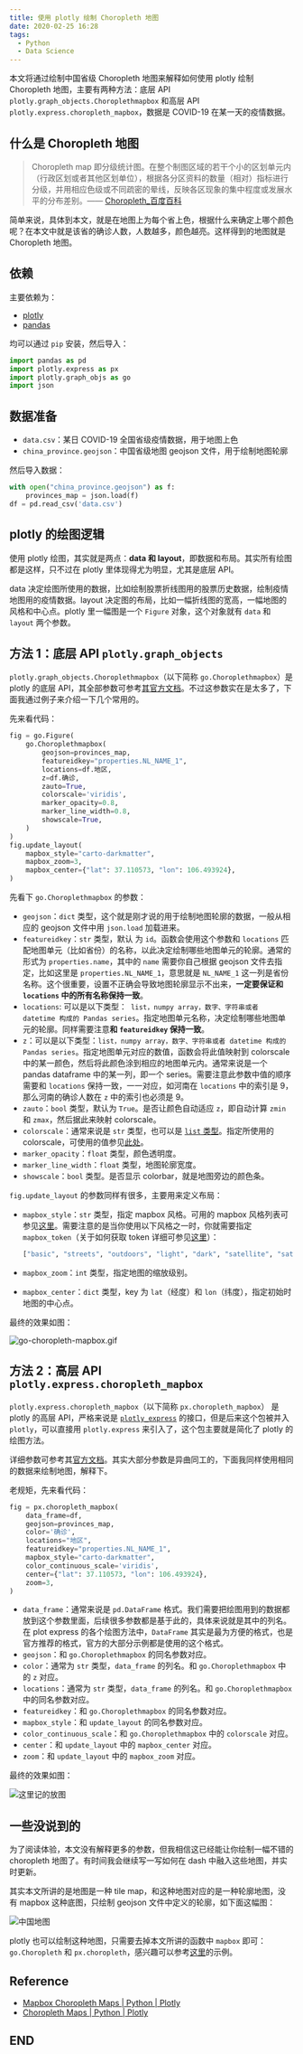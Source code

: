 ```yaml
---
title: 使用 plotly 绘制 Choropleth 地图
date: 2020-02-25 16:28
tags:
  - Python
  - Data Science
---
```


本文将通过绘制中国省级 Choropleth 地图来解释如何使用 plotly 绘制 Choropleth 地图，主要有两种方法：底层 API `plotly.graph_objects.Choroplethmapbox` 和高层 API `plotly.express.choropleth_mapbox`，数据是 COVID-19 在某一天的疫情数据。

## 什么是 Choropleth 地图

> Choropleth map 即分级统计图。在整个制图区域的若干个小的区划单元内（行政区划或者其他区划单位），根据各分区资料的数量（相对）指标进行分级，并用相应色级或不同疏密的晕线，反映各区现象的集中程度或发展水平的分布差别。—— [Choropleth_百度百科](https://baike.baidu.com/item/Choropleth)

简单来说，具体到本文，就是在地图上为每个省上色，根据什么来确定上哪个颜色呢？在本文中就是该省的确诊人数，人数越多，颜色越亮。这样得到的地图就是 Choropleth 地图。

## 依赖

主要依赖为：

- [plotly](https://github.com/plotly/plotly.py)
- [pandas](https://github.com/pandas-dev/pandas)

均可以通过 `pip` 安装，然后导入：

```python
import pandas as pd
import plotly.express as px
import plotly.graph_objs as go
import json
```

## 数据准备

- `data.csv`：某日 COVID-19 全国省级疫情数据，用于地图上色
- `china_province.geojson`：中国省级地图 geojson 文件，用于绘制地图轮廓

然后导入数据：

```python
with open("china_province.geojson") as f:
    provinces_map = json.load(f)
df = pd.read_csv('data.csv')
```

## plotly 的绘图逻辑

使用 plotly 绘图，其实就是两点：**data 和 layout**，即数据和布局。其实所有绘图都是这样，只不过在 plotly 里体现得尤为明显，尤其是底层 API。

data 决定绘图所使用的数据，比如绘制股票折线图用的股票历史数据，绘制疫情地图用的疫情数据。layout 决定图的布局，比如一幅折线图的宽高，一幅地图的风格和中心点。plotly 里一幅图是一个 `Figure` 对象，这个对象就有 `data` 和 `layout` 两个参数。

## 方法 1：底层 API `plotly.graph_objects`

`plotly.graph_objects.Choroplethmapbox`（以下简称 `go.Choroplethmapbox`）是 plotly 的底层 API，其全部参数可参考[其官方文档](https://plot.ly/python/reference/#choroplethmapbox)。不过这参数实在是太多了，下面我通过例子来介绍一下几个常用的。

先来看代码：

```python
fig = go.Figure(
    go.Choroplethmapbox(
        geojson=provinces_map,
        featureidkey="properties.NL_NAME_1",
        locations=df.地区,
        z=df.确诊,
        zauto=True,
        colorscale='viridis',
        marker_opacity=0.8,
        marker_line_width=0.8,
        showscale=True,
    )
)
fig.update_layout(
    mapbox_style="carto-darkmatter",
    mapbox_zoom=3,
    mapbox_center={"lat": 37.110573, "lon": 106.493924},
)
```

先看下 `go.Choroplethmapbox` 的参数：

- `geojson`：`dict` 类型，这个就是刚才说的用于绘制地图轮廓的数据，一般从相应的 geojson 文件中用 `json.load` 加载进来。
- `featureidkey`：`str` 类型，默认 为 `id`。函数会使用这个参数和 `locations` 匹配地图单元（比如省份）的名称，以此决定绘制哪些地图单元的轮廓。通常的形式为 `properties.name`，其中的 `name` 需要你自己根据 geojson 文件去指定，比如这里是 `properties.NL_NAME_1`，意思就是 `NL_NAME_1` 这一列是省份名称。这个很重要，设置不正确会导致地图轮廓显示不出来，**一定要保证和 `locations` 中的所有名称保持一致**。
- `locations`: 可以是以下类型：` list，numpy array，数字、字符串或者 datetime 构成的 Pandas series`。指定地图单元名称，决定绘制哪些地图单元的轮廓。同样需要注意**和 `featureidkey` 保持一致**。
- `z`：可以是以下类型：`list，numpy array，数字、字符串或者 datetime 构成的 Pandas series`。指定地图单元对应的数值，函数会将此值映射到 colorscale 中的某一颜色，然后将此颜色涂到相应的地图单元内。通常来说是一个 pandas dataframe 中的某一列，即一个 series。需要注意此参数中值的顺序需要和 `locations` 保持一致，一一对应，如河南在 `locations` 中的索引是 9，那么河南的确诊人数在 `z` 中的索引也必须是 9。
- `zauto`：`bool` 类型，默认为 `True`。是否让颜色自动适应 `z`，即自动计算 `zmin` 和 `zmax`，然后据此来映射 colorscale。
- `colorscale`：通常来说是 `str` 类型，也可以是 [`list` 类型](https://plot.ly/python/colorscales/#custom-discretized-heatmap-color-scale-with-graph-objects)。指定所使用的 colorscale，可使用的值参见[此处](https://plot.ly/python/builtin-colorscales/)。
- `marker_opacity`：`float` 类型，颜色透明度。
- `marker_line_width`：`float` 类型，地图轮廓宽度。
- `showscale`：`bool` 类型。是否显示 colorbar，就是地图旁边的颜色条。

`fig.update_layout` 的参数同样有很多，主要用来定义布局：

- `mapbox_style`：`str` 类型，指定 mapbox 风格。可用的 mapbox 风格列表可参见[这里](https://plot.ly/python/mapbox-layers/#base-maps-in-layoutmapboxstyle)。需要注意的是当你使用以下风格之一时，你就需要指定 `mapbox_token`（关于如何获取 token 详细可参见[这里](https://github.com/secsilm/2019-nCoV-dash#%E5%85%B3%E4%BA%8E-mapboxtoken)）：

  ```python
  ["basic", "streets", "outdoors", "light", "dark", "satellite", "satellite-streets"]
  ```

- `mapbox_zoom`：`int` 类型，指定地图的缩放级别。
- `mapbox_center`：`dict` 类型，key 为 `lat`（经度）和 `lon`（纬度），指定初始时地图的中心点。

最终的效果如图：

![go-choropleth-mapbox.gif](https://i.loli.net/2020/02/27/WYHqpbRixzUjI5d.gif)

## 方法 2：高层 API `plotly.express.choropleth_mapbox`

`plotly.express.choropleth_mapbox`（以下简称 `px.choropleth_mapbox`） 是 plotly 的高层 API，严格来说是 [`plotly_express`](https://github.com/plotly/plotly_express) 的接口，但是后来这个包被并入 `plotly`，可以直接用 `plotly.express` 来引入了，这个包主要就是简化了 plotly 的绘图方法。

详细参数可参考其[官方文档](https://plot.ly/python-api-reference/generated/plotly.express.choropleth_mapbox.html#plotly.express.choropleth_mapbox)。其实大部分参数是异曲同工的，下面我同样使用相同的数据来绘制地图，解释下。

老规矩，先来看代码：

```python
fig = px.choropleth_mapbox(
    data_frame=df,
    geojson=provinces_map,
    color='确诊',
    locations="地区",
    featureidkey="properties.NL_NAME_1",
    mapbox_style="carto-darkmatter",
    color_continuous_scale='viridis',
    center={"lat": 37.110573, "lon": 106.493924},
    zoom=3,
)
```

- `data_frame`：通常来说是 `pd.DataFrame` 格式。我们需要把绘图用到的数据都放到这个参数里面，后续很多参数都是基于此的，具体来说就是其中的列名。在 plot express 的各个绘图方法中，`DataFrame` 其实是最为方便的格式，也是官方推荐的格式，官方的大部分示例都是使用的这个格式。
- `geojson`：和 `go.Choroplethmapbox` 的同名参数对应。
- `color`：通常为 `str` 类型，`data_frame` 的列名。和 `go.Choroplethmapbox` 中的 `z` 对应。
- `locations`：通常为 `str` 类型，`data_frame` 的列名。和 `go.Choroplethmapbox` 中的同名参数对应。
- `featureidkey`：和 `go.Choroplethmapbox` 的同名参数对应。
- `mapbox_style`：和 `update_layout` 的同名参数对应。
- `color_continuous_scale`：和 `go.Choroplethmapbox` 中的 `colorscale` 对应。
- `center`：和 `update_layout` 中的 `mapbox_center` 对应。
- `zoom`：和 `update_layout` 中的 `mapbox_zoom` 对应。

最终的效果如图：

![这里记的放图](https://i.imgur.com/POkHX4t.gif)

## 一些没说到的

为了阅读体验，本文没有解释更多的参数，但我相信这已经能让你绘制一幅不错的 choropleth 地图了。有时间我会继续写一写如何在 dash 中融入这些地图，并实时更新。

其实本文所讲的是地图是一种 tile map，和这种地图对应的是一种轮廓地图，没有 mapbox 这种底图，只绘制 geojson 文件中定义的轮廓，如下面这幅图：

![中国地图](https://i.loli.net/2020/02/27/a6K4Sbj8IYzqrA1.png)

plotly 也可以绘制这种地图，只需要去掉本文所讲的函数中 `mapbox` 即可：`go.Choropleth` 和 `px.choropleth`，感兴趣可以参考[这里](https://plot.ly/python/choropleth-maps/)的示例。

## Reference

- [Mapbox Choropleth Maps | Python | Plotly](https://plot.ly/python/mapbox-county-choropleth/)
- [Choropleth Maps | Python | Plotly](https://plot.ly/python/choropleth-maps/#base-map-configuration)

## END